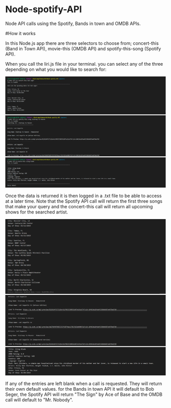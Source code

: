 # Node-spotify-API
Node API calls using the Spotify, Bands in town and OMDB APIs.

#How it works

In this Node.js app there are three selectors to choose from; concert-this (Band in Town API), movie-this (OMDB API) and spotify-this-song (Spotify API).

When you call the liri.js file in your terminal. you can select any of the three depending on what you would like to search for:

![concert-this](images/concert-this.PNG)
![spotify-this](images/spotify-this-song.PNG)
![movie-this](images/movie-this.PNG)


Once the data is returned it is then logged in a .txt file to be able to access at a later time. Note that the Spotify API call will return the first three songs that make your query and the concert-this call will return all upcoming shows for the searched artist.

![concert log](images/concert-this-log.PNG)
![spotify log](images/spotify-this-song-log.PNG)
![movie log](images/movie-this-log.PNG)



If any of the entries are left blank when a call is requested. They will return their own default values. for the Bands in town API it will default to Bob Seger, the Spotify API will return "The Sign" by Ace of Base and the OMDB call will default to "Mr. Nobody".
